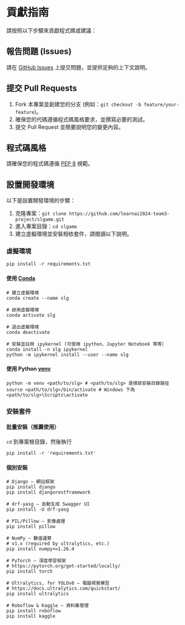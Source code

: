 # 貢獻指南

請按照以下步驟來貢獻程式碼或建議：

## 報告問題 (Issues)
請在 [GitHub Issues](https://github.com/learnai2024-team3-project/slgame/issues) 上提交問題，並提供足夠的上下文說明。

## 提交 Pull Requests
1. Fork 本專案並創建您的分支 (例如：`git checkout -b feature/your-feature`)。
2. 確保您的代碼遵循程式碼風格要求，並撰寫必要的測試。
3. 提交 Pull Request 並簡要說明您的變更內容。

## 程式碼風格
請確保您的程式碼遵循 [PEP 8](https://www.python.org/dev/peps/pep-0008/) 規範。

## 設置開發環境
以下是設置開發環境的步驟：
1. 克隆專案：`git clone https://github.com/learnai2024-team3-project/slgame.git`
2. 進入專案目錄：`cd slgame`
3. 建立虛擬環境並安裝相依套件，請閱讀以下說明。

### 虛擬環境

```shell
pip install -r requirements.txt
```

#### 使用 [Conda](https://conda.io/projects/conda/en/latest/user-guide/getting-started.html)
```shell
# 建立虛擬環境
conda create --name slg

# 啟用虛擬環境
conda activate slg

# 退出虛擬環境
conda deactivate

# 安裝並註冊 ipykernel (可使用 ipython、Jupyter Notebook 等等）
conda install -n slg ipykernel
python -m ipykernel install --user --name slg
```

#### 使用 Python [venv](https://docs.python.org/zh-tw/3/library/venv.html)
```shell
python -m venv <path/to/slg> # <path/to/slg> 是填欲安裝目錄路徑
source <path/to/slg>/bin/activate # Windows 下為 <path/to/slg>\Scripts\activate
```

### 安裝套件

#### 批量安裝（推薦使用）
`cd` 到專案根目錄，然後執行

```shell
pip install -r 'requirements.txt'
```

#### 個別安裝
``` shell
# Django — 網站框架
pip install django
pip install djangorestframework

# drf-yasg — 自動生成 Swagger UI
pip install -U drf-yasg

# PIL/Pillow — 影像處理
pip install pillow

# NumPy — 數值運算
# v1.x (required by ultralytics, etc.)
pip install numpy<=1.26.4

# PyTorch — 深度學習框架
# https://pytorch.org/get-started/locally/
pip install torch

# Ultralytics, for YOLOv8 — 電腦視覺模型
# https://docs.ultralytics.com/quickstart/
pip install ultralytics

# Roboflow & Kaggle — 資料集管理
pip install roboflow 
pip install kaggle
```

